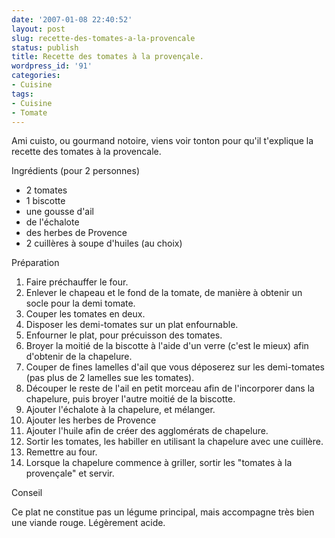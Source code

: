 ```yaml
---
date: '2007-01-08 22:40:52'
layout: post
slug: recette-des-tomates-a-la-provencale
status: publish
title: Recette des tomates à la provençale.
wordpress_id: '91'
categories:
- Cuisine
tags:
- Cuisine
- Tomate
---
```


Ami cuisto, ou gourmand notoire, viens voir tonton pour qu'il t'explique la recette des tomates à la provencale.





Ingrédients (pour 2 personnes)

  * 2 tomates
  * 1 biscotte
  * une gousse d'ail
  * de l'échalote
  * des herbes de Provence
  * 2 cuillères à soupe d'huiles (au choix)

Préparation

  1. Faire préchauffer le four.
  2. Enlever le chapeau et le fond de la tomate, de manière à obtenir un socle pour la demi tomate.
  3. Couper les tomates en deux.
  4. Disposer les demi-tomates sur un plat enfournable.
  5. Enfourner le plat, pour précuisson des tomates.
  6. Broyer la moitié de la biscotte à l'aide d'un verre (c'est le mieux) afin d'obtenir de la chapelure.
  7. Couper de fines lamelles d'ail que vous déposerez sur les demi-tomates (pas plus de 2 lamelles sue les tomates).
  8. Découper le reste de l'ail en petit morceau afin de l'incorporer dans la chapelure, puis broyer l'autre moitié de la biscotte.
  9. Ajouter l'échalote à la chapelure, et mélanger.
  10. Ajouter les herbes de Provence
  11. Ajouter l'huile afin de créer des agglomérats de chapelure.
  12. Sortir les tomates, les habiller en utilisant la chapelure avec une cuillère.
  13. Remettre au four.
  14. Lorsque la chapelure commence à griller, sortir les "tomates à la provençale" et servir.

Conseil

Ce plat ne constitue pas un légume principal, mais accompagne très bien une viande rouge. Légèrement acide.
